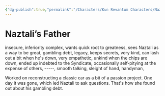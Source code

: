 ```yaml
---
{"dg-publish":true,"permalink":"/Characters/Kun Revantum Characters/Naztali's Father/"}
---
```



# Naztali’s Father

insecure, inferiority complex, wants quick root to greatness, sees Naztali as a way to be great, gambling debt, legacy, keeps secrets, very kind, can lash out a bit when he's down, very empathetic, unkind when the chips are down, ended up indebted to the Syndicate, occasionally self-pitying at the expense of others, -----, smooth talking, sleight of hand, handyman, 

  

Worked on reconstructing a classic car as a bit of a passion project. One day it was gone, which led Naztali to ask questions. That's how she found out about his gambling debt.